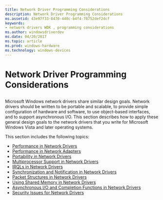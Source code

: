 ```yaml
---
title: Network Driver Programming Considerations
description: Network Driver Programming Considerations
ms.assetid: 43e97f33-8470-440c-b4f4-78752def2dcf
keywords:
- network drivers WDK , programming considerations
ms.author: windowsdriverdev
ms.date: 04/20/2017
ms.topic: article
ms.prod: windows-hardware
ms.technology: windows-devices
---
```


# Network Driver Programming Considerations


## <a href="" id="ddk-network-driver-programming-considerations-ng"></a>


Microsoft Windows network drivers share similar design goals. Network drivers should be written to be portable and scalable, to provide simple configuration of hardware and software, to use object-based interfaces, and to support asynchronous I/O. This section describes how to apply these general design goals to the network drivers that you write for Microsoft Windows Vista and later operating systems.

This section includes the following topics:

-   [Performance in Network Drivers](performance-in-network-drivers.md)
-   [Performance in Network Adapters](performance-in-network-adapters.md)
-   [Portability in Network Drivers](portability-in-network-drivers.md)
-   [Multiprocessor Support in Network Drivers](multiprocessor-support-in-network-drivers.md)
-   [IRQLs in Network Drivers](irqls-in-network-drivers.md)
-   [Synchronization and Notification in Network Drivers](synchronization-and-notification-in-network-drivers.md)
-   [Packet Structures in Network Drivers](packet-structures-in-network-drivers.md)
-   [Using Shared Memory in Network Drivers](using-shared-memory-in-network-drivers.md)
-   [Asynchronous I/O and Completion Functions in Network Drivers](asynchronous-i-o-and-completion-functions-in-network-drivers.md)
-   [Security Issues for Network Drivers](security-issues-for-network-drivers.md)

 

 






